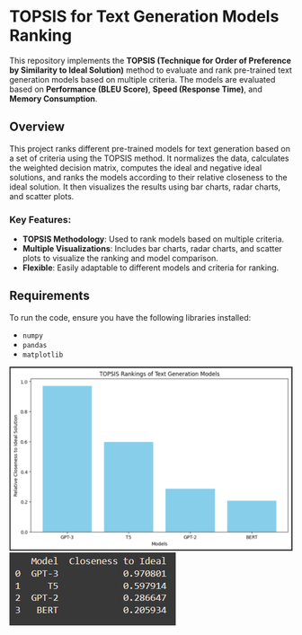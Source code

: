 # TOPSIS for Text Generation Models Ranking

This repository implements the **TOPSIS (Technique for Order of Preference by Similarity to Ideal Solution)** method to evaluate and rank pre-trained text generation models based on multiple criteria. The models are evaluated based on **Performance (BLEU Score)**, **Speed (Response Time)**, and **Memory Consumption**.

## Overview

This project ranks different pre-trained models for text generation based on a set of criteria using the TOPSIS method. It normalizes the data, calculates the weighted decision matrix, computes the ideal and negative ideal solutions, and ranks the models according to their relative closeness to the ideal solution. It then visualizes the results using bar charts, radar charts, and scatter plots.

### Key Features:
- **TOPSIS Methodology**: Used to rank models based on multiple criteria.
- **Multiple Visualizations**: Includes bar charts, radar charts, and scatter plots to visualize the ranking and model comparison.
- **Flexible**: Easily adaptable to different models and criteria for ranking.

## Requirements

To run the code, ensure you have the following libraries installed:

- `numpy`
- `pandas`
- `matplotlib`

<img src="https://github.com/spookynavz/Topsis-for-Pretrained-Model/blob/main/Screenshot%202025-02-02%20212201.png" alt="Sample Image" />

<img src="https://github.com/spookynavz/Topsis-for-Pretrained-Model/blob/main/Screenshot%202025-02-02%20212220.png" alt="Sample Image" />
